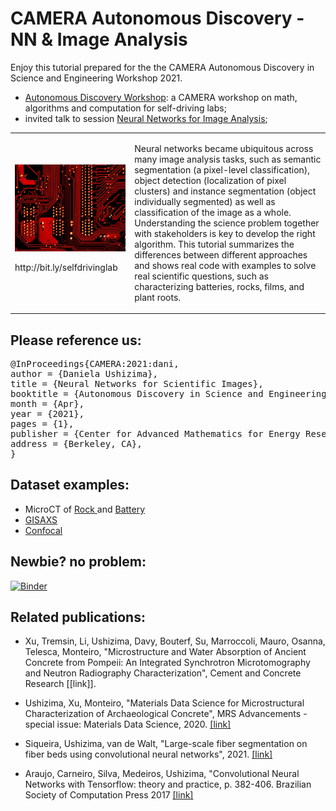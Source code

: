 # CAMERA Autonomous Discovery - NN & Image Analysis

Enjoy this tutorial prepared for the the CAMERA Autonomous Discovery in Science and Engineering Workshop 2021. 
-	[Autonomous Discovery Workshop](https://autonomous-discovery.lbl.gov/): a CAMERA workshop on math, algorithms and computation for self-driving labs;
-	invited talk to session [Neural Networks for Image Analysis](https://autonomous-discovery.lbl.gov/agenda/day-1-april-20th);

<table border="0">
 <tr>
    <td>
     <img src="https://github.com/dani-lbnl/CAMERA_workshop2021/blob/main/selfdrive.png" width="400"> 
     <p> http://bit.ly/selfdrivinglab
    </td>
    <td>
     <p>
Neural networks became ubiquitous across many image analysis tasks, such as semantic segmentation (a pixel-level classification), object detection (localization of pixel clusters) and instance segmentation (object individually segmented) as well as classification of the image as a whole. Understanding the science problem together with stakeholders is key to develop the right algorithm. This tutorial summarizes the differences between different approaches and shows real code with examples to solve real scientific questions, such as characterizing batteries, rocks, films, and plant roots.
 </tr>
</table>

## Please reference us:
 <div class="row">
      <pre class="col-md-offset-2 col-md-8">
@InProceedings{CAMERA:2021:dani,
author = {Daniela Ushizima},
title = {Neural Networks for Scientific Images},
booktitle = {Autonomous Discovery in Science and Engineering},
month = {Apr},
year = {2021},
pages = {1},
publisher = {Center for Advanced Mathematics for Energy Research Applications},
address = {Berkeley, CA},
}
</pre>
    </div>

## Dataset examples:
- MicroCT of <a href="https://zenodo.org/record/3890837#.Xue18WpKiA1"> Rock </a> and <a href="https://github.com/dani-lbnl/CAMERA_workshop2021/blob/main/gisaxs.zip"> Battery </a>
- <a href="https://github.com/dani-lbnl/CAMERA_workshop2021/blob/main/gisaxs.zip"> GISAXS </a>
- <a href="https://github.com/dani-lbnl/CAMERA_workshop2021/blob/main/confocal.png"> Confocal </a>

## Newbie? no problem:
[![Binder](https://mybinder.org/badge.svg)](https://mybinder.org/v2/gh/imagexd/2019-tutorial-skimage/master)

## Related publications:
 - Xu, Tremsin, Li, Ushizima, Davy, Bouterf, Su, Marroccoli, Mauro, Osanna, Telesca, Monteiro, "Microstructure and Water Absorption of Ancient Concrete from Pompeii: An Integrated Synchrotron Microtomography and Neutron Radiography Characterization", Cement and Concrete Research [[link]].

 - Ushizima, Xu, Monteiro, "Materials Data Science for Microstructural Characterization of Archaeological Concrete", MRS Advancements - special issue: Materials Data Science, 2020. [[link]](https://bit.ly/dxc2020)

- Siqueira, Ushizima, van de Walt, "Large-scale fiber segmentation on fiber beds using convolutional neural networks", 2021. [[link]](https://arxiv.org/abs/2101.04823)

- Araujo, Carneiro, Silva, Medeiros, Ushizima, "Convolutional Neural Networks with Tensorflow: theory and practice, p. 382-406. Brazilian Society of Computation Press 2017 [[link]](https://docplayer.com.br/57119969-Redes-neurais-convolucionais-com-tensorflow-teoria-e-pratica.html)

